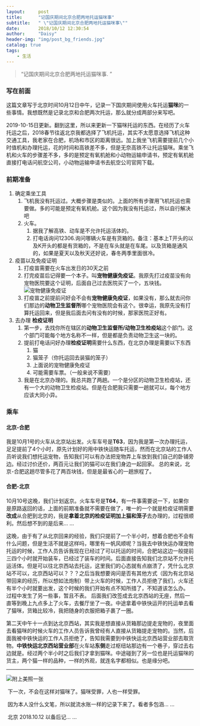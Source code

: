 ```yaml
---
layout:     post
title:      "记国庆期间北京合肥两地托运猫咪事"
subtitle:   " \"记国庆期间北京合肥两地托运猫咪事\""
date:       2018/10/12 12:30:54 
author:     "Daisy"
header-img: "img/post_bg_friends.jpg"
catalog: true
tags:
    - 生活
---
```


> “记国庆期间北京合肥两地托运猫咪事. ”

### 写在前面

这篇文章写于北京时间10月12日中午，记录一下国庆期间使用火车托运**猫咪**的一些事情。我想既然是记录北京和合肥两次托运，那么就分成两部分来写吧。

2019-10-15日更新。翻到这里，所以来更新一下猫咪托运的东西。在经历了火车托运之后，2018春节往返北京我都选择了飞机托运，其实不太愿意选择飞机这种交通工具，我老家在合肥，机场和市区的距离很远。加上我坐飞机需要提前几个小时值机和办理托运，花的时间和高铁差不多，但是无奈高铁不让托运猫咪。乘坐飞机和火车的步骤差不多，多的是预定有氧机舱和小动物运输申请书，预定有氧机舱直接打电话问航空公司，小动物运输申请书去航空公司官网下载。

### 前期准备

1. 确定乘坐工具
   1. 飞机我没有托运过。大概步骤是类似的。上面的所有步骤用飞机托运也需要做。多的可能是预定有氧机舱。这个因为我没有托运过，所以自行解决吧
   2. 火车。
      1. 据我了解高铁、动车是不允许托运活体的。
      2. 打电话询问12306.询问哪辆火车是有货箱的。备注：基本上T开头的以及K开头的都是有货箱的，不是在车头就是在车尾。以及货箱是通风的，如果是夏天以及秋天还好说，春冬两季里面很冷。
2. 疫苗以及免疫证明
   1. 打疫苗需要在火车出发日的30天之前
   2. 打完疫苗后记得要一个本子。叫**宠物健康免疫证**。我原先打过疫苗没有向宠物医院要这个证明，后面自己过去医院买了一个，五块钱。![宠物健康免疫证](http://blog.zh-lc.cn/img/pet_health_card.jpeg)
   3. 打疫苗之前提前问好会不会有**宠物健康免疫证**，如果没有，那么就去问你们那边的**动物卫生监督所**哪个宠物医院会有这个。很幸运，我原先没有打算托运回来，但是我后面去问有没有的时候，那家医院正好有。
3. 去办理 **检疫证明**
   1. 第一步，去找你所在辖区的**动物卫生监督所/动物卫生检疫站**这个部门。这个部门可能每个地方名称不一样，但是都是负责动物卫生这一块的。
   2. 提前打电话问好办理**检疫证明**需要什么东西，在北京办理是需要以下东西
      1. 猫
      2. 猫笼子（你托运回去装猫的笼子）
      3. 上面说的宠物健康免疫证
      4. 可能需要车票。（一般来说不需要）
   3. 我是在北京办理的。我总共跑了两趟。一个是分区的动物卫生检疫站，还有一个大的动物卫生检疫站。但是在合肥我只需要一趟就可以，每个地方应该大同小异。

### 乘车

#### 北京-合肥

​	我是10月1号的火车从北京站出发。火车车号是**T63**，因为我是第一次办理托运，足足提前了4个小时，原先计划好的用中铁快运随车托运，然而在北京站的工作人员听说我们想托运宠物，告知我们可以有办法把宠物弄上车放到我们自己的卧铺旁边。经过讨价还价，两百元让我们的猫可以在我们身边一起回家。 总的来说，北京-合肥这趟尽管多花了两百块钱，但是是最省心的一趟旅程了。



#### 合肥-北京

​	10月10号这晚，我们计划返京。火车车号是**T64**，有一件事需要说一下，如果你是原路返回的话，上面的前期准备就不需要在做了，唯一的一个就是检疫证明需要**改成**从合肥到北京的，我是**拿着北京的检疫证明加上猫和笼子**去办理的，过程很顺利。然后想不到的是后来... ...

​	这晚，由于有了从北京回来的经验，我们只提前了一个半小时，想着合肥也不会有什么问题，但是生活不就是这样吗，哪里有一帆风顺呢？当我去中铁快运办理宠物托运的时候，工作人员告诉我现在已经过了可以托运的时间，合肥站这边一般提前三四个小时就开始装车，已经过了装车的时间。后面直接告知我们北京站不允许托运活体。但是可以往北京西站去托运，这里我们的心态就有点崩溃了，凭什么北京站不可以，北京西站可以？？？之后当我想要询问是否有其他方式（因为有北京站带回来的经历，所以想如法炮制）带上火车的时候，工作人员拒绝了我们，火车还有半个小时就要出发，这个时候的我们开始有点不知所措了，不知道该怎么办。 过程中发生了另一些事，暂且不表。 后面我们改签成去北京西站的无座，然后一直等到晚上九点多上了火车，去餐厅坐了一夜。中途拿着中铁快运开的托运单去看了猫咪，货箱比较冷，我把随身的衣服把箱子裹了一圈。

​	第二天中午十一点到达北京西站，其实我是想直接从货箱那边提走宠物的，夜里面去看猫咪的时候火车的工作人员告诉我曾经有人直接从货箱提走宠物的。当然，后面我被中铁快运的工作人员拒绝了，告知我需要到中铁快运北京西站营业部去取货物。**中铁快运北京西站营业部**在火车站**东侧**走过枢纽站那边有一个巷子，穿过去右边就是。经过两个半小时之后我们才拿到猫咪。中途碰到了另一位也是托运猫咪的货主，两个猫一样的品种，一样的外观，就连名字都相似。也是缘分吧。



------



![附上美照一张](http://blog.zh-lc.cn/img/pipi.jpeg)	

​	下一次，不会在这样对猫咪了。猫咪受罪，人也一样受罪。

​	因为本人没什么文笔，所以就流水账一样的记录下来了。看者多包涵... ...

​	北京 2018.10.12  以备后记... ...	